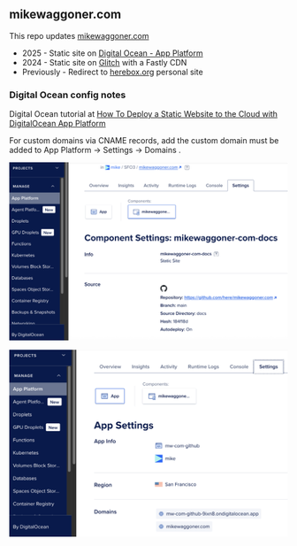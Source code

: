 ## mikewaggoner.com

This repo updates [mikewaggoner.com](https://mikewaggoner.com)

 - 2025 - Static site on [Digital Ocean - App Platform](https://docs.digitalocean.com/products/app-platform/)
 - 2024 - Static site on [Glitch](https://en.wikipedia.org/wiki/Glitch,_Inc.) with a Fastly CDN
 - Previously - Redirect to [herebox.org](https://herebox.org) personal site

### Digital Ocean config notes

Digital Ocean tutorial at [How To Deploy a Static Website to the Cloud with DigitalOcean App Platform](https://www.digitalocean.com/community/tutorials/how-to-deploy-a-static-website-to-the-cloud-with-digitalocean-app-platform)

For custom domains via CNAME records, add the custom domain must be added to App Platform -> Settings -> Domains .

![Digital Ocean App Platform -> Settings](docs/assets/img/20250824-digital-ocean-app-settings.png)

![Digital Ocean App Platform -> Settings -> Component](docs/assets/img/20250824-digital-ocean-app-settings-component.png)
